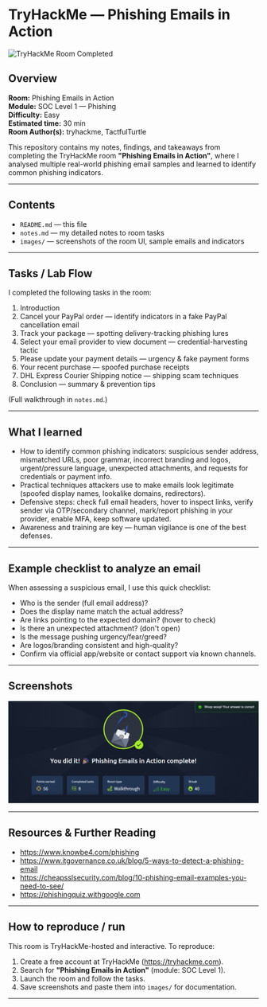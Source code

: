 # TryHackMe — Phishing Emails in Action

![TryHackMe Room Completed](https://img.shields.io/badge/TryHackMe-Completed-brightgreen)

## Overview
**Room:** Phishing Emails in Action  
**Module:** SOC Level 1 — Phishing  
**Difficulty:** Easy  
**Estimated time:** 30 min  
**Room Author(s):** tryhackme, TactfulTurtle

This repository contains my notes, findings, and takeaways from completing the TryHackMe room **"Phishing Emails in Action"**, where I analysed multiple real-world phishing email samples and learned to identify common phishing indicators.

---

## Contents
- `README.md` — this file  
- `notes.md` — my detailed notes to room tasks  
- `images/` — screenshots of the room UI, sample emails and indicators 

---

## Tasks / Lab Flow
I completed the following tasks in the room:

1. Introduction  
2. Cancel your PayPal order — identify indicators in a fake PayPal cancellation email  
3. Track your package — spotting delivery-tracking phishing lures  
4. Select your email provider to view document — credential-harvesting tactic  
5. Please update your payment details — urgency & fake payment forms  
6. Your recent purchase — spoofed purchase receipts  
7. DHL Express Courier Shipping notice — shipping scam techniques  
8. Conclusion — summary & prevention tips

(Full walkthrough in `notes.md`.)

---

## What I learned
- How to identify common phishing indicators: suspicious sender address, mismatched URLs, poor grammar, incorrect branding and logos, urgent/pressure language, unexpected attachments, and requests for credentials or payment info.
- Practical techniques attackers use to make emails look legitimate (spoofed display names, lookalike domains, redirectors).
- Defensive steps: check full email headers, hover to inspect links, verify sender via OTP/secondary channel, mark/report phishing in your provider, enable MFA, keep software updated.
- Awareness and training are key — human vigilance is one of the best defenses.

---

## Example checklist to analyze an email
When assessing a suspicious email, I use this quick checklist:
- Who is the sender (full email address)?  
- Does the display name match the actual address?  
- Are links pointing to the expected domain? (hover to check)  
- Is there an unexpected attachment? (don't open)  
- Is the message pushing urgency/fear/greed?  
- Are logos/branding consistent and high-quality?  
- Confirm via official app/website or contact support via known channels.

---

## Screenshots
![Room Completion](https://github.com/MayankQuery/tryhackme-writeups/blob/main/phishing-emails-in-action/images/phishing-emails-in-action-completion.png)

---

## Resources & Further Reading
- https://www.knowbe4.com/phishing  
- https://www.itgovernance.co.uk/blog/5-ways-to-detect-a-phishing-email  
- https://cheapsslsecurity.com/blog/10-phishing-email-examples-you-need-to-see/  
- https://phishingquiz.withgoogle.com

---

## How to reproduce / run
This room is TryHackMe-hosted and interactive. To reproduce:
1. Create a free account at TryHackMe (https://tryhackme.com).  
2. Search for **"Phishing Emails in Action"** (module: SOC Level 1).  
3. Launch the room and follow the tasks.  
4. Save screenshots and paste them into `images/` for documentation.

---
